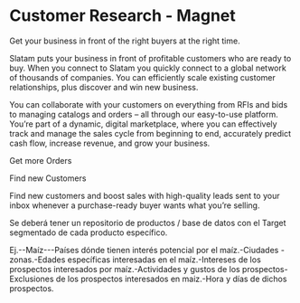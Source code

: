 # Customer Research - Magnet

Get your business in front of the right buyers at the right time.

Slatam puts your business in front of profitable customers who are ready to buy. When you connect to Slatam you quickly connect to a global network of thousands of companies. You can efficiently scale existing customer relationships, plus discover and win new business.

You can collaborate with your customers on everything from RFIs and bids to managing catalogs and orders – all through our easy-to-use platform. You’re part of a dynamic, digital marketplace, where you can effectively track and manage the sales cycle from beginning to end, accurately predict cash flow, increase revenue, and grow your business.

Get more Orders

Find new Customers

Find new customers and boost sales with high-quality leads sent to your inbox whenever a purchase-ready buyer wants what you’re selling.

Se deberá tener un repositorio de productos / base de datos con el Target segmentado de cada producto específico.

Ej.--Maíz---Países dónde tienen interés potencial por el maíz.-Ciudades - zonas.-Edades específicas interesadas en el maíz.-Intereses de los prospectos interesados por maíz.-Actividades y gustos de los prospectos-Exclusiones de los prospectos interesados en maiz.-Hora y días de dichos prospectos.
